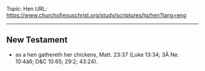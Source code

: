 Topic: Hen
URL: https://www.churchofjesuschrist.org/study/scriptures/tg/hen?lang=eng

---

## New Testament

- as a hen gathereth her chickens, Matt. 23:37 (Luke 13:34; 3Â Ne. 10:4â6; D&C 10:65; 29:2; 43:24).

